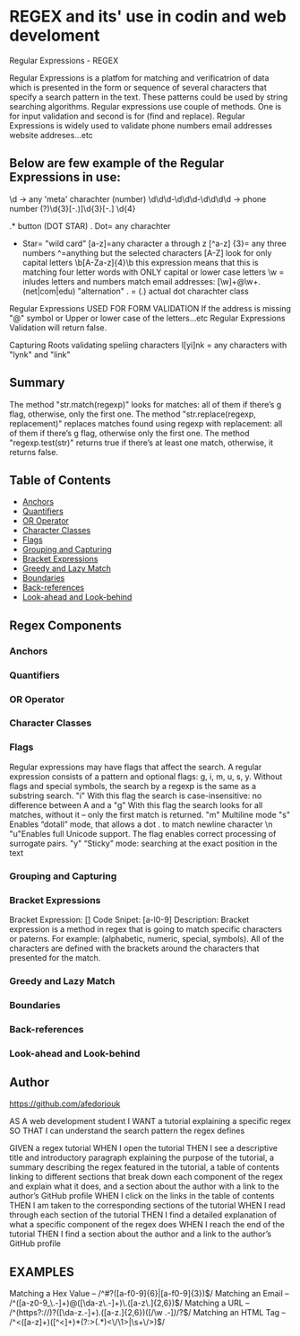 # REGEX and its' use in codin and web develoment
Regular Expressions - REGEX

Regular Expressions is a platfom for matching and verificatrion of data which is presented in the form or sequence of several characters that specify a search pattern in the text.
These patterns could be used by string searching algorithms. Regular expressions use couple of methods. One is for input validation and second is for (find and replace).
Regular Expressions is widely used to validate phone numbers email addresses website addreses...etc

## Below are few example of the Regular Expressions in use:

\d -> any 'meta' charachter (number)
\d\d\d-\d\d\d-\d\d\d\d -> phone number
(?)\d{3}[-.)]\d{3}[-.] \d{4}

.* button (DOT STAR)
. Dot= any charachter
* Star= "wild card"
[a-z]=any character a through z
[^a-z] {3}= any three numbers 
^=anything but the selected characters
[A-Z] look for only capital letters
\b[A-Za-z]{4}\b this expression means that this is matching four letter words with ONLY capital or lower case letters
\w = inludes letters and numbers
match email addresses:
[\w]+@\w+\.(net|com|edu)
"alternation" \. = (.) actual dot
charachter class

Regular Expressions USED FOR FORM VALIDATION
If the address is missing "@" symbol or Upper or lower case of the letters...etc Regular Expressions Validation will return false.

Capturing Roots
validating speliing characters
l[yi]nk = any characters with "lynk" and "link"

## Summary

The method "str.match(regexp)" looks for matches: all of them if there’s g flag, otherwise, only the first one.
The method "str.replace(regexp, replacement)" replaces matches found using regexp with replacement: all of them if there’s g flag, otherwise only the first one.
The method "regexp.test(str)" returns true if there’s at least one match, otherwise, it returns false.
## Table of Contents

- [Anchors](#anchors)
- [Quantifiers](#quantifiers)
- [OR Operator](#or-operator)
- [Character Classes](#character-classes)
- [Flags](#flags)
- [Grouping and Capturing](#grouping-and-capturing)
- [Bracket Expressions](#bracket-expressions)
- [Greedy and Lazy Match](#greedy-and-lazy-match)
- [Boundaries](#boundaries)
- [Back-references](#back-references)
- [Look-ahead and Look-behind](#look-ahead-and-look-behind)

## Regex Components
### Anchors
### Quantifiers
### OR Operator
### Character Classes
### Flags
Regular expressions may have flags that affect the search.
A regular expression consists of a pattern and optional flags: g, i, m, u, s, y.
Without flags and special symbols, the search by a regexp is the same as a substring search.
"i" With this flag the search is case-insensitive: no difference between A and a
"g" With this flag the search looks for all matches, without it – only the first match is returned.
"m" Multiline mode
"s" Enables “dotall” mode, that allows a dot . to match newline character \n
"u"Enables full Unicode support. The flag enables correct processing of surrogate pairs. 
"y" “Sticky” mode: searching at the exact position in the text

### Grouping and Capturing
### Bracket Expressions
Bracket Expression: []
Code Snipet: [a-l0-9]
Description: Bracket expression is a method in regex that is going to match specific characters or paterns. For example: (alphabetic, numeric, special, symbols). All of the characters are defined with the brackets around the characters that presented for the match.

### Greedy and Lazy Match
### Boundaries
### Back-references
### Look-ahead and Look-behind
## Author

https://github.com/afedoriouk

AS A web development student
I WANT a tutorial explaining a specific regex
SO THAT I can understand the search pattern the regex defines

GIVEN a regex tutorial
WHEN I open the tutorial
THEN I see a descriptive title and introductory paragraph explaining the purpose of the tutorial, a summary describing the regex featured in the tutorial, a table of contents linking to different sections that break down each component of the regex and explain what it does, and a section about the author with a link to the author’s GitHub profile
WHEN I click on the links in the table of contents
THEN I am taken to the corresponding sections of the tutorial
WHEN I read through each section of the tutorial
THEN I find a detailed explanation of what a specific component of the regex does
WHEN I reach the end of the tutorial
THEN I find a section about the author and a link to the author’s GitHub profile


## EXAMPLES
Matching a Hex Value – /^#?([a-f0-9]{6}|[a-f0-9]{3})$/
Matching an Email – /^([a-z0-9_\.-]+)@([\da-z\.-]+)\.([a-z\.]{2,6})$/
Matching a URL – /^(https?:\/\/)?([\da-z\.-]+)\.([a-z\.]{2,6})([\/\w \.-]*)*\/?$/
Matching an HTML Tag – /^<([a-z]+)([^<]+)*(?:>(.*)<\/\1>|\s+\/>)$/
